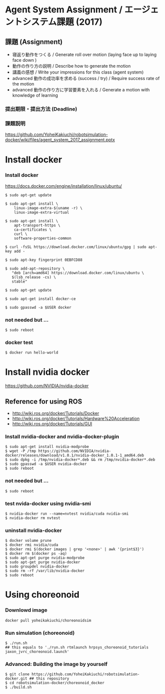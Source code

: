 # Agent System Assignment / エージェントシステム課題 (2017)

## 課題 (Assignment)

* 寝返り動作をつくる / Generate roll over motion (laying face up to laying face down )
* 動作の作り方の説明 / Describe how to generate the motion
* 講義の感想 / Write your impressions for this class (agent system)
* advanced 動作の成功率を求める (success / try) / Require success rate of the motion
* advanced 動作の作り方に学習要素を入れる / Generate a motion with knowledge of learning

### 提出期限・提出方法 (Deadline)

### 課題説明
https://github.com/YoheiKakiuchi/robotsimulation-docker/wiki/files/agent_system_2017_assignment.pptx

# Install docker

### Install docker
https://docs.docker.com/engine/installation/linux/ubuntu/

~~~
$ sudo apt-get update

$ sudo apt-get install \
    linux-image-extra-$(uname -r) \
    linux-image-extra-virtual

$ sudo apt-get install \
    apt-transport-https \
    ca-certificates \
    curl \
    software-properties-common

$ curl -fsSL https://download.docker.com/linux/ubuntu/gpg | sudo apt-key add -

$ sudo apt-key fingerprint 0EBFCD88

$ sudo add-apt-repository \
   "deb [arch=amd64] https://download.docker.com/linux/ubuntu \
   $(lsb_release -cs) \
   stable"

$ sudo apt-get update

$ sudo apt-get install docker-ce

$ sudo gpasswd -a $USER docker
~~~

### not needed but ...
~~~
$ sudo reboot
~~~

### docker test
~~~
$ docker run hello-world
~~~

# Install nvidia docker
https://github.com/NVIDIA/nvidia-docker

## Reference for using ROS
- http://wiki.ros.org/docker/Tutorials/Docker
- http://wiki.ros.org/docker/Tutorials/Hardware%20Acceleration
- http://wiki.ros.org/docker/Tutorials/GUI

### Install nvidia-docker and nvidia-docker-plugin
~~~
$ sudo apt-get install nvidia-modprobe
$ wget -P /tmp https://github.com/NVIDIA/nvidia-docker/releases/download/v1.0.1/nvidia-docker_1.0.1-1_amd64.deb
$ sudo dpkg -i /tmp/nvidia-docker*.deb && rm /tmp/nvidia-docker*.deb
$ sudo gpasswd -a $USER nvidia-docker
$ sudo reboot
~~~

### not needed but ...
~~~
$ sudo reboot
~~~

### test nvida-docker using nvidia-smi
~~~
$ nvidia-docker run --name=nvtest nvidia/cuda nvidia-smi
$ nvidia-docker rm nvtest
~~~

### uninstall nvidia-docker
~~~
$ docker volume prune
$ docker rmi nvidia/cuda
$ docker rmi $(docker images | grep '<none>' | awk '{print$3}')
$ docker rm $(docker ps -aq)
$ sudo apt-get purge nvidia-modprobe
$ sudo apt-get purge nvidia-docker
$ sudo groupdel nvidia-docker
$ sudo rm -rf /var/lib/nvidia-docker
$ sudo reboot
~~~

# Using choreonoid

### Downlowd image
~~~
docker pull yoheikakiuchi/choreonoidsim
~~~

### Run simulation (choreonoid)
~~~
$ ./run.sh
## this equals to './run.sh rtmlaunch hrpsys_choreonoid_tutorials jaxon_jvrc_choreonoid.launch'
~~~

### Advanced: Building the image by yourself
~~~
$ git clone https://github.com/YoheiKakiuchi/robotsimulation-docker.git ## this repository
$ cd robotsimulation-docker/choreonoid_docker
$ ./build.sh
~~~

